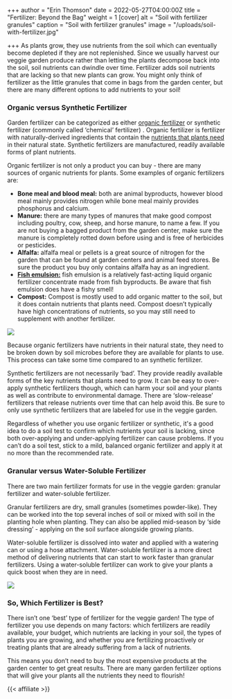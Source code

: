 +++
author = "Erin Thomson"
date = 2022-05-27T04:00:00Z
title = "Fertilizer: Beyond the Bag"
weight = 1
[cover]
alt = "Soil with fertilizer granules"
caption = "Soil with fertilizer granules"
image = "/uploads/soil-with-fertilizer.jpg"

+++
As plants grow, they use nutrients from the soil which can eventually become depleted if they are not replenished. Since we usually harvest our veggie garden produce rather than letting the plants decompose back into the soil, soil nutrients can dwindle over time. Fertilizer adds soil nutrients that are lacking so that new plants can grow. You might only think of fertilizer as the little granules that come in bags from the garden center, but there are many different options to add nutrients to your soil!

### Organic versus Synthetic Fertilizer

Garden fertilizer can be categorized as either [organic fertilizer](https://www.amazon.com/s?k=organic+fertilizer) or synthetic fertilizer (commonly called ‘chemical’ fertilizer) . Organic fertilizer is fertilizer with naturally-derived ingredients that contain the [nutrients that plants need](https://blog.planter.garden/posts/understanding-fertilizer-labels/) in their natural state. Synthetic fertilizers are manufactured, readily available forms of plant nutrients.

Organic fertilizer is not only a product you can buy - there are many sources of organic nutrients for plants. Some examples of organic fertilizers are:

* **Bone meal and blood meal:** both are animal byproducts, however blood meal mainly provides nitrogen while bone meal mainly provides phosphorus and calcium.
* **Manure:** there are many types of manures that make good compost including poultry, cow, sheep, and horse manure, to name a few. If you are not buying a bagged product from the garden center, make sure the manure is completely rotted down before using and is free of herbicides or pesticides.
* **Alfalfa:** alfalfa meal or pellets is a great source of nitrogen for the garden that can be found at garden centers and animal feed stores. Be sure the product you buy only contains alfalfa hay as an ingredient.
* [**Fish emulsion:**](https://www.amazon.com/s?k=fish+emulsion) fish emulsion is a relatively fast-acting liquid organic fertilizer concentrate made from fish byproducts. Be aware that fish emulsion does have a fishy smell!
* **Compost:** Compost is mostly used to add organic matter to the soil, but it does contain nutrients that plants need. Compost doesn’t typically have high concentrations of nutrients, so you may still need to supplement with another fertilizer.

![](/uploads/soils-in-hands.jpg)

Because organic fertilizers have nutrients in their natural state, they need to be broken down by soil microbes before they are available for plants to use. This process can take some time compared to an synthetic fertilizer.

Synthetic fertilizers are not necessarily ‘bad’. They provide readily available forms of the key nutrients that plants need to grow. It can be easy to over-apply synthetic fertilizers though, which can harm your soil and your plants as well as contribute to environmental damage. There are ‘slow-release’ fertilizers that release nutrients over time that can help avoid this. Be sure to only use synthetic fertilizers that are labeled for use in the veggie garden.

Regardless of whether you use organic fertilizer or synthetic, it's a good idea to do a soil test to confirm which nutrients your soil is lacking, since both over-applying and under-applying fertilizer can cause problems. If you can’t do a soil test, stick to a mild, balanced organic fertilizer and apply it at no more than the recommended rate.

### Granular versus Water-Soluble Fertilizer

There are two main fertilizer formats for use in the veggie garden: granular fertilizer and water-soluble fertilizer.

Granular fertilizers are dry, small granules (sometimes powder-like). They can be worked into the top several inches of soil or mixed with soil in the planting hole when planting. They can also be applied mid-season by ‘side dressing’ - applying on the soil surface alongside growing plants.

Water-soluble fertilizer is dissolved into water and applied with a watering can or using a hose attachment. Water-soluble fertilizer is a more direct method of delivering nutrients that can start to work faster than granular fertilizers. Using a water-soluble fertilizer can work to give your plants a quick boost when they are in need.

![](/uploads/watering-can.jpg)

### So, Which Fertilizer is Best?

There isn’t one ‘best’ type of fertilizer for the veggie garden! The type of fertilizer you use depends on many factors: which fertilizers are readily available, your budget, which nutrients are lacking in your soil, the types of plants you are growing, and whether you are fertilizing proactively or treating plants that are already suffering from a lack of nutrients.

This means you don’t need to buy the most expensive products at the garden center to get great results. There are many garden fertilizer options that will give your plants all the nutrients they need to flourish!

{{< affiliate >}}